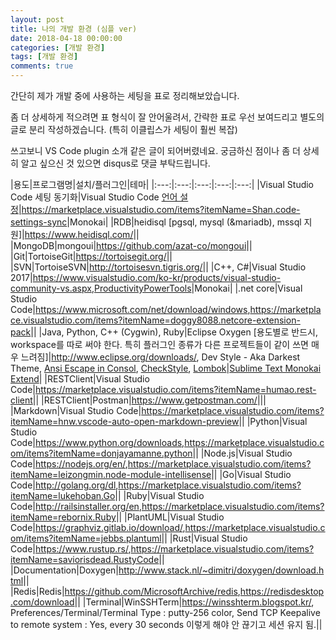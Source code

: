```yaml
---
layout: post
title: 나의 개발 환경 (심플 ver)
date: 2018-04-18 00:00:00
categories: [개발 환경]
tags: [개발 환경]
comments: true
---
```


간단히 제가 개발 중에 사용하는 세팅을 표로 정리해보았습니다.

좀 더 상세하게 적으려면 표 형식이 잘 안어울려서, 간략한 표로 우선 보여드리고 별도의 글로 분리 작성하겠습니다. (특히 이클립스가 세팅이 훨씬 복잡)

쓰고보니 VS Code plugin 소개 같은 글이 되어버렸네요. 궁금하신 점이나 좀 더 상세히 알고 싶으신 것 있으면 disqus로 댓글 부탁드립니다.

|용도|프로그램명|설치/플러그인|테마|
|:---:|:---:|:---:|:---:|:---:|
|Visual Studio Code 세팅 동기화|Visual Studio Code [언어 설정](http://igotit.tistory.com/entry/Visual-Studio-Code-UI-%EC%96%B8%EC%96%B4-%EB%B3%80%EA%B2%BD)|<https://marketplace.visualstudio.com/items?itemName=Shan.code-settings-sync>|Monokai|
|RDB|heidisql [pgsql, mysql (&mariadb), mssql 지원]|<https://www.heidisql.com/>||
|MongoDB|mongoui|<https://github.com/azat-co/mongoui>||
|Git|TortoiseGit|<https://tortoisegit.org/>||
|SVN|TortoiseSVN|<http://tortoisesvn.tigris.org/>||
|C++, C#|Visual Studio 2017|<https://www.visualstudio.com/ko-kr/products/visual-studio-community-vs.aspx>,[ProductivityPowerTools](https://jacking75.github.io/VS_Productivity_Power_Tools/)|Monokai|
|.net core|Visual Studio Code|<https://www.microsoft.com/net/download/windows>,<https://marketplace.visualstudio.com/items?itemName=doggy8088.netcore-extension-pack>||
|Java, Python, C++ (Cygwin), Ruby|Eclipse Oxygen [용도별로 반드시, workspace를 따로 써야 한다. 특히 플러그인 종류가 다른 프로젝트들이 같이 쓰면 매우 느려짐]|<http://www.eclipse.org/downloads/>, Dev Style - Aka Darkest Theme, [Ansi Escape in Consol](https://marketplace.eclipse.org/content/ansi-escape-console), [CheckStyle](http://lahuman.jabsiri.co.kr/158), [Lombok](https://projectlombok.org/)|[Sublime Text Monokai Extend](https://github.com/eclipse-color-theme/eclipse-color-theme/blob/master/com.github.eclipsecolortheme/themes/sublime-text-monokai-extended.xml)|
|RESTClient|Visual Studio Code|<https://marketplace.visualstudio.com/items?itemName=humao.rest-client>||
|RESTClient|Postman|<https://www.getpostman.com/>|||
|Markdown|Visual Studio Code|<https://marketplace.visualstudio.com/items?itemName=hnw.vscode-auto-open-markdown-preview>||
|Python|Visual Studio Code|<https://www.python.org/downloads>,<https://marketplace.visualstudio.com/items?itemName=donjayamanne.python>||
|Node.js|Visual Studio Code|<https://nodejs.org/en/>,<https://marketplace.visualstudio.com/items?itemName=leizongmin.node-module-intellisense>||
|Go|Visual Studio Code|<http://golang.org/dl>,<https://marketplace.visualstudio.com/items?itemName=lukehoban.Go>||
|Ruby|Visual Studio Code|<http://railsinstaller.org/en>,<https://marketplace.visualstudio.com/items?itemName=rebornix.Ruby>||
|PlantUML|Visual Studio Code|<https://graphviz.gitlab.io/download/>,<https://marketplace.visualstudio.com/items?itemName=jebbs.plantuml>||
|Rust|Visual Studio Code|<https://www.rustup.rs/>,<https://marketplace.visualstudio.com/items?itemName=saviorisdead.RustyCode>||
|Documentation|Doxygen|<http://www.stack.nl/~dimitri/doxygen/download.html>||
|Redis|Redis|<https://github.com/MicrosoftArchive/redis>,<https://redisdesktop.com/download>||
|Terminal|WinSSHTerm|<https://winsshterm.blogspot.kr/>, Preferences/Terminal/Terminal Type : putty-256 color, Send TCP Keepalive to remote system : Yes, every 30 seconds 이렇게 해야 안 끊기고 세션 유지 됨.||
